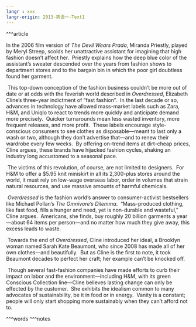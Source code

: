 ```yaml
---
langr : xxx
langr-origin: 2013-英语一-Text1
---
```


^^^article

In the 2006 film version of _The Devil Wears Prada_, Miranda Priestly, played by Meryl Streep, scolds her unattractive assistant for imagining that high fashion doesn’t affect her.  Priestly explains how the deep blue color of the assistant’s sweater descended over the years from fashion shows to department stores and to the bargain bin in which the poor girl doubtless found her garment.

 This top-down conception of the fashion business couldn’t be more out of date or at odds with the feverish world described in _Overdressed_, Elizabeth Cline’s three-year indictment of “fast fashion”.  In the last decade or so, advances in technology have allowed mass-market labels such as Zara, H&M, and Uniqlo to react to trends more quickly and anticipate demand more precisely.  Quicker turnarounds mean less wasted inventory, more frequent releases, and more profit.  These labels encourage style-conscious consumers to see clothes as disposable—meant to last only a wash or two, although they don’t advertise that—and to renew their wardrobe every few weeks.  By offering on-trend items at dirt-cheap prices, Cline argues, these brands have hijacked fashion cycles, shaking an industry long accustomed to a seasonal pace.

 The victims of this revolution, of course, are not limited to designers.  For H&M to offer a $5.95 knit miniskirt in all its 2,300-plus stores around the world, it must rely on low-wage overseas labor, order in volumes that strain natural resources, and use massive amounts of harmful chemicals.

 _Overdressed_ is the fashion world’s answer to consumer-activist bestsellers like Michael Pollan’s _The Omnivore’s Dilemma_.  “Mass-produced clothing, like fast food, fills a hunger and need, yet is non-durable and wasteful,” Cline argues.  Americans, she finds, buy roughly 20 billion garments a year—about 64 items per person—and no matter how much they give away, this excess leads to waste.

 Towards the end of _Overdressed_, Cline introduced her ideal, a Brooklyn woman named Sarah Kate Beaumont, who since 2008 has made all of her own clothes—and beautifully.  But as Cline is the first to note, it took Beaumont decades to perfect her craft; her example can’t be knocked off.

 Though several fast-fashion companies have made efforts to curb their impact on labor and the environment—including H&M, with its green Conscious Collection line—Cline believes lasting change can only be effected by the customer.  She exhibits the idealism common to many advocates of sustainability, be it in food or in energy.  Vanity is a constant; people will only start shopping more sustainably when they can’t afford not to.




^^^words
^^^notes